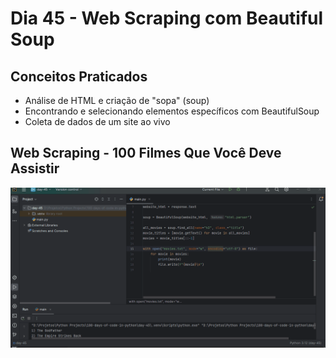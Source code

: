 # Dia 45 - Web Scraping com Beautiful Soup

## Conceitos Praticados

* Análise de HTML e criação de "sopa" (soup)
* Encontrando e selecionando elementos específicos com BeautifulSoup
* Coleta de dados de um site ao vivo

## Web Scraping - 100 Filmes Que Você Deve Assistir

![day45](https://github.com/EmersonPenelli/100-days-of-code-with-python/blob/main/gifs/WebScraping_100movies.gif)

